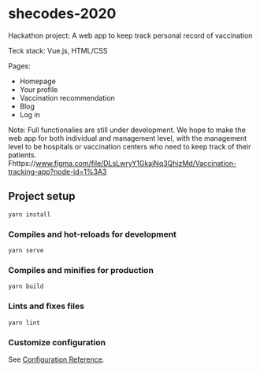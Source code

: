 # shecodes-2020

Hackathon project: A web app to keep track personal record of vaccination 

Teck stack: Vue.js, HTML/CSS

Pages: 
- Homepage
- Your profile
- Vaccination recommendation
- Blog
- Log in

Note: Full functionalies are still under development. We hope to make the web app for both individual and management level, with the management level to be hospitals or vaccination centers who need to keep track of their patients. Fhttps://www.figma.com/file/DLsLwryY1GkajNq3QhizMd/Vaccination-tracking-app?node-id=1%3A3

## Project setup
```
yarn install
```

### Compiles and hot-reloads for development
```
yarn serve
```

### Compiles and minifies for production
```
yarn build
```

### Lints and fixes files
```
yarn lint
```

### Customize configuration
See [Configuration Reference](https://cli.vuejs.org/config/).

